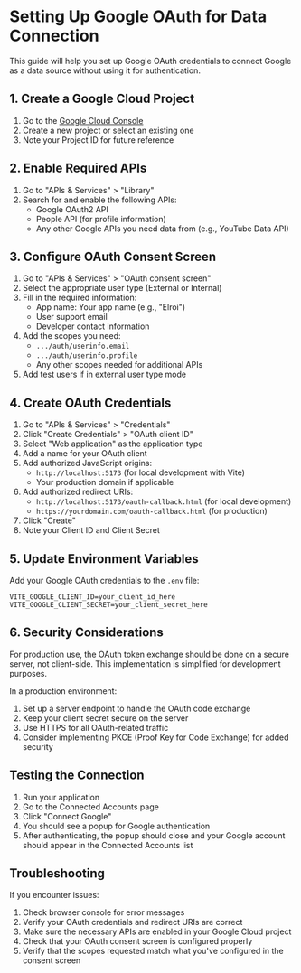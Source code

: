 # Setting Up Google OAuth for Data Connection

This guide will help you set up Google OAuth credentials to connect Google as a data source without using it for authentication.

## 1. Create a Google Cloud Project

1. Go to the [Google Cloud Console](https://console.cloud.google.com/)
2. Create a new project or select an existing one
3. Note your Project ID for future reference

## 2. Enable Required APIs

1. Go to "APIs & Services" > "Library"
2. Search for and enable the following APIs:
   - Google OAuth2 API
   - People API (for profile information)
   - Any other Google APIs you need data from (e.g., YouTube Data API)

## 3. Configure OAuth Consent Screen

1. Go to "APIs & Services" > "OAuth consent screen"
2. Select the appropriate user type (External or Internal)
3. Fill in the required information:
   - App name: Your app name (e.g., "Elroi")
   - User support email
   - Developer contact information
4. Add the scopes you need:
   - `.../auth/userinfo.email`
   - `.../auth/userinfo.profile`
   - Any other scopes needed for additional APIs
5. Add test users if in external user type mode

## 4. Create OAuth Credentials

1. Go to "APIs & Services" > "Credentials"
2. Click "Create Credentials" > "OAuth client ID"
3. Select "Web application" as the application type
4. Add a name for your OAuth client
5. Add authorized JavaScript origins:
   - `http://localhost:5173` (for local development with Vite)
   - Your production domain if applicable
6. Add authorized redirect URIs:
   - `http://localhost:5173/oauth-callback.html` (for local development)
   - `https://yourdomain.com/oauth-callback.html` (for production)
7. Click "Create"
8. Note your Client ID and Client Secret

## 5. Update Environment Variables

Add your Google OAuth credentials to the `.env` file:

```
VITE_GOOGLE_CLIENT_ID=your_client_id_here
VITE_GOOGLE_CLIENT_SECRET=your_client_secret_here
```

## 6. Security Considerations

For production use, the OAuth token exchange should be done on a secure server, not client-side. This implementation is simplified for development purposes.

In a production environment:
1. Set up a server endpoint to handle the OAuth code exchange
2. Keep your client secret secure on the server
3. Use HTTPS for all OAuth-related traffic
4. Consider implementing PKCE (Proof Key for Code Exchange) for added security

## Testing the Connection

1. Run your application
2. Go to the Connected Accounts page
3. Click "Connect Google"
4. You should see a popup for Google authentication
5. After authenticating, the popup should close and your Google account should appear in the Connected Accounts list

## Troubleshooting

If you encounter issues:

1. Check browser console for error messages
2. Verify your OAuth credentials and redirect URIs are correct
3. Make sure the necessary APIs are enabled in your Google Cloud project
4. Check that your OAuth consent screen is configured properly
5. Verify that the scopes requested match what you've configured in the consent screen 